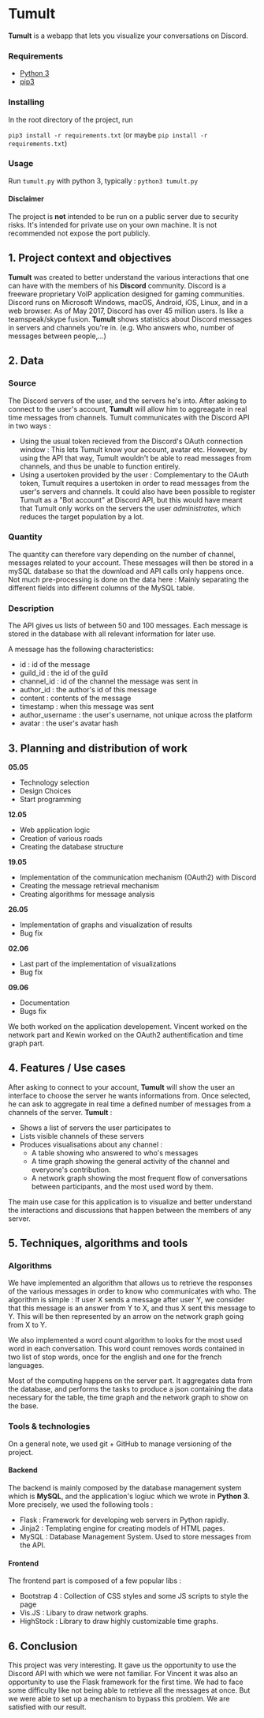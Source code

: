 # Tumult

**Tumult** is a webapp that lets you visualize your conversations on Discord.

### Requirements

- [Python 3](https://www.python.org/)
- [pip3](https://pip.pypa.io/en/stable/installing/)

### Installing

In the root directory of the project, run

``pip3 install -r requirements.txt`` (or maybe ``pip install -r requirements.txt``)

### Usage

Run `tumult.py` with python 3, typically : `python3 tumult.py`

#### Disclaimer

The project is **not** intended to be run on a public server due to security risks. It's intended for private use on your own machine. It is not recommended not expose the port publicly.

## 1. Project context and objectives
**Tumult** was created to better understand the various interactions that one can have with the members of his **Discord** community. Discord is a freeware proprietary VoIP application designed for gaming communities. Discord runs on Microsoft Windows, macOS, Android, iOS, Linux, and in a web browser. As of May 2017, Discord has over 45 million users. Is like a teamspeak/skype fusion. **Tumult** shows statistics about Discord messages in servers and channels you're in. (e.g. Who answers who, number of messages between people,...)

## 2. Data
### Source
The Discord servers of the user, and the servers he's into. After asking to connect to the user's account, **Tumult** will allow him to aggreagate in real time messages from channels. Tumult communicates with the Discord API in two ways :
- Using the usual token recieved from the Discord's OAuth connection window : This lets Tumult know your account, avatar etc. However, by using the API that way, Tumult wouldn't be able to read messages from channels, and thus be unable to function entirely.
- Using a usertoken provided by the user : Complementary to the OAuth token, Tumult requires a usertoken in order to read messages from the user's servers and channels. It could also have been possible to register Tumult as a "Bot account" at Discord API, but this would have meant that Tumult only works on the servers the user *administrates*, which  reduces the target population by a lot.

### Quantity
The quantity can therefore vary depending on the number of channel, messages related to your account. These messages will then be stored in a mySQL database so that the download and API calls only happens once. Not much pre-processing is done on the data here : Mainly separating the different fields into different columns of the MySQL table.

### Description
The API gives us lists of between 50 and 100 messages. Each message is stored in the database with all relevant information for later use.

A message has the following characteristics:
* id : id of the message
* guild_id : the id of the guild
* channel_id : id of the channel the message was sent in
* author_id : the author's id of this message 
* content : contents of the message
* timestamp : when this message was sent
* author_username : the user's username, not unique across the platform
* avatar : the user's avatar hash

## 3. Planning and distribution of work

**05.05**
* Technology selection
* Design Choices
* Start programming

**12.05**
* Web application logic
* Creation of various roads
* Creating the database structure

**19.05**
* Implementation of the communication mechanism (OAuth2) with Discord
* Creating the message retrieval mechanism
* Creating algorithms for message analysis

**26.05**
* Implementation of graphs and visualization of results
* Bug fix

**02.06**
* Last part of the implementation of visualizations
* Bug fix
 
**09.06**
* Documentation
* Bugs fix

We both worked on the application developement. Vincent worked on  the network part and Kewin worked on the OAuth2 authentification and time graph part. 

## 4. Features / Use cases
After asking to connect to your account, **Tumult** will show the user an interface to choose the server he wants informations from. Once selected, he can ask to aggregate in real time a defined number of messages from a channels of the server.
**Tumult** :
* Shows a list of servers the user participates to
* Lists visible channels of these servers
* Produces visualisations about any channel :
  - A table showing who answered to who's messages
  - A time graph showing the general activity of the channel and everyone's contribution.
  - A network graph showing the most frequent flow of conversations between participants, and the most used word by them.
  
The main use case for this application is to visualize and better understand the interactions and discussions that happen between the members of any server.

## 5. Techniques, algorithms and tools

### Algorithms

We have implemented an algorithm that allows us to retrieve the responses of the various messages in order to know who communicates with who. The algorithm is simple : If user X sends a message after user Y, we consider that this message is an answer from Y to X, and thus X sent this message to Y. This will be then represented by an arrow on the network graph going from X to Y.

We also implemented a word count algorithm to looks for the most used word in each conversation. This word count removes words contained in two list of stop words, once for the english and one for the french languages.

Most of the computing happens on the server part. It aggregates data from the database, and performs the tasks to produce a json containing the data necessary for the table, the time graph and the network graph to show on the base.

### Tools & technologies

On a general note, we used git + GitHub to manage versioning of the project.

#### Backend

The backend is mainly composed by the database management system which is **MySQL**, and the application's logiuc which we wrote in **Python 3**. More precisely, we used the following tools :

- Flask : Framework for developing web servers in Python rapidly.
- Jinja2 : Templating engine for creating models of HTML pages.
- MySQL : Database Management System. Used to store messages from the API.

#### Frontend

The frontend part is composed of a few popular libs :

- Bootstrap 4 : Collection of CSS styles and some JS scripts to style the page
- Vis.JS : Libary to draw network graphs.
- HighStock : Library to draw highly customizable time graphs.

## 6. Conclusion

This project was very interesting. It gave us the opportunity to use the Discord API with which we were not familiar. For Vincent it was also an opportunity to use the Flask framework for the first time. We had to face some difficulty like not being able to retrieve all the messages at once. But we were able to set up a mechanism to bypass this problem. We are satisfied with our result.
